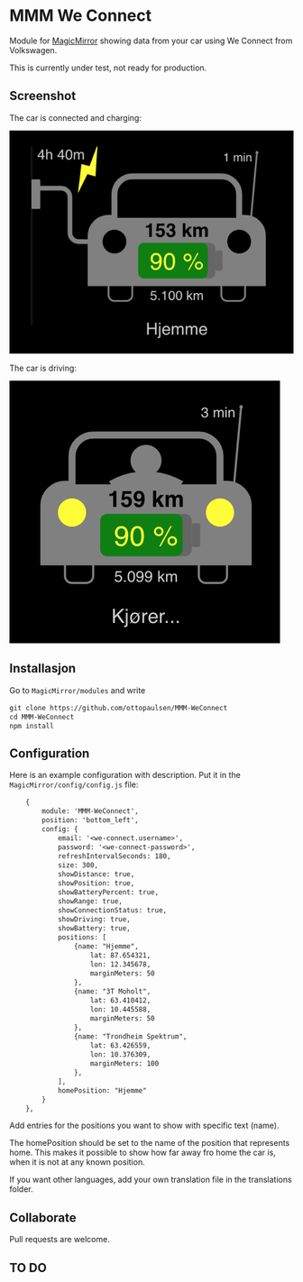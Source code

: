 # MMM We Connect

Module for [MagicMirror](https://github.com/MichMich/MagicMirror/) showing data from your car using We Connect from Volkswagen.

This is currently under test, not ready for production.

## Screenshot

The car is connected and charging:

![Screenshot](doc/MMM-WeConnect-Screenshot-Charging.png)

The car is driving:

![Screenshot](doc/MMM-WeConnect-Screenshot-Driving.png)


## Installasjon

Go to `MagicMirror/modules` and write

    git clone https://github.com/ottopaulsen/MMM-WeConnect
    cd MMM-WeConnect
    npm install



## Configuration

Here is an example configuration with description. Put it in the `MagicMirror/config/config.js` file:
```
    {
        module: 'MMM-WeConnect',
        position: 'bottom_left',
        config: {
            email: '<we-connect.username>',
            password: '<we-connect-password>',
            refreshIntervalSeconds: 180,
            size: 300,
            showDistance: true,
            showPosition: true,
            showBatteryPercent: true,
            showRange: true,
            showConnectionStatus: true,
            showDriving: true,
            showBattery: true,
            positions: [
                {name: "Hjemme",
                    lat: 87.654321, 
                    lon: 12.345678,
                    marginMeters: 50
                },
                {name: "3T Moholt",
                    lat: 63.410412,
                    lon: 10.445588,
                    marginMeters: 50
                },
                {name: "Trondheim Spektrum",
                    lat: 63.426559,
                    lon: 10.376309,
                    marginMeters: 100
                },
            ],
            homePosition: "Hjemme"
        }
    },
```

Add entries for the positions you want to show with specific text (name). 

The homePosition should be set to the name of the position that represents home. This makes it possible to show how far away fro home the car is, when it is not at any known position.

If you want other languages, add your own translation file in the translations folder.

## Collaborate

Pull requests are welcome.

## TO DO

